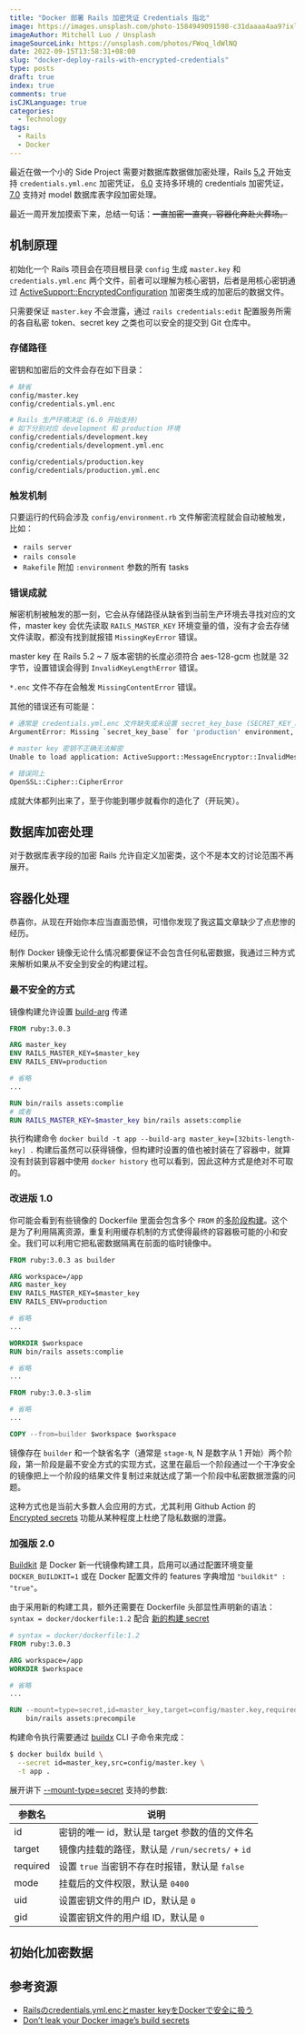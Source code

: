 ```yaml
---
title: "Docker 部署 Rails 加密凭证 Credentials 指北"
image: https://images.unsplash.com/photo-1584949091598-c31daaaa4aa9?ixlib=rb-1.2.1&ixid=MnwxMjA3fDB8MHxwaG90by1wYWdlfHx8fGVufDB8fHx8&auto=format&fit=crop&w=2370&q=80
imageAuthor: Mitchell Luo / Unsplash
imageSourceLink: https://unsplash.com/photos/FWoq_ldWlNQ
date: 2022-09-15T13:58:31+08:00
slug: "docker-deploy-rails-with-encrypted-credentials"
type: posts
draft: true
index: true
comments: true
isCJKLanguage: true
categories:
  - Technology
tags:
  - Rails
  - Docker
---
```


最近在做一个小的 Side Project 需要对数据库数据做加密处理，Rails [5.2](https://qiita.com/NaokiIshimura/items/2a179f2ab910992c4d39) 开始支持 `credentials.yml.enc` 加密凭证，
[6.0](https://blog.saeloun.com/2019/10/10/rails-6-adds-support-for-multi-environment-credentials.html) 支持多环境的 credentials 加密凭证，
[7.0](https://blog.saeloun.com/2021/06/09/rails-7-add-encryption-to-active-record.html) 支持对 model 数据库表字段加密处理。

最近一周开发加摸索下来，总结一句话：~~一直加密一直爽，容器化奔赴火葬场。~~

## 机制原理

初始化一个 Rails 项目会在项目根目录 `config` 生成 `master.key` 和 `credentials.yml.enc` 两个文件，前者可以理解为核心密钥，后者是用核心密钥通过
[ActiveSupport::EncryptedConfiguration](https://github.com/rails/rails/blob/7-0-stable/activesupport/lib/active_support/encrypted_configuration.rb) 加密类生成的加密后的数据文件。

只需要保证 `master.key` 不会泄露，通过 `rails credentials:edit` 配置服务所需的各自私密 token、secret key 之类也可以安全的提交到 Git 仓库中。

### 存储路径

密钥和加密后的文件会存在如下目录：

```bash
# 缺省
config/master.key
config/credentials.yml.enc

# Rails 生产环境决定 (6.0 开始支持)
# 如下分别对应 development 和 production 环境
config/credentials/development.key
config/credentials/development.yml.enc

config/credentials/production.key
config/credentials/production.yml.enc
```

### 触发机制

只要运行的代码会涉及 `config/environment.rb` 文件解密流程就会自动被触发，比如：

- `rails server`
- `rails console`
- `Rakefile` 附加 `:environment` 参数的所有 tasks

### 错误成就

解密机制被触发的那一刻，它会从存储路径从缺省到当前生产环境去寻找对应的文件，master key 会优先读取 `RAILS_MASTER_KEY` 环境变量的值，没有才会去存储文件读取，都没有找到就报错 `MissingKeyError` 错误。

master key 在 Rails 5.2 ~ 7 版本密钥的长度必须符合 aes-128-gcm 也就是 32 字节，设置错误会得到 `InvalidKeyLengthError` 错误。

`*.enc` 文件不存在会触发 `MissingContentError` 错误。

其他的错误还有可能是：

```bash
# 通常是 credentials.yml.enc 文件缺失或未设置 secret_key_base (SECRET_KEY_BASE) 的值
ArgumentError: Missing `secret_key_base` for 'production' environment, set this string with `bin/rails credentials:edit`

# master key 密钥不正确无法解密
Unable to load application: ActiveSupport::MessageEncryptor::InvalidMessage: ActiveSupport::MessageEncryptor::InvalidMessage

# 错误同上
OpenSSL::Cipher::CipherError
```

成就大体都列出来了，至于你能到哪步就看你的造化了（开玩笑）。

## 数据库加密处理

对于数据库表字段的加密 Rails 允许自定义加密类，这个不是本文的讨论范围不再展开。

## 容器化处理

恭喜你，从现在开始你本应当直面恐惧，可惜你发现了我这篇文章缺少了点悲惨的经历。

制作 Docker 镜像无论什么情况都要保证不会包含任何私密数据，我通过三种方式来解析如果从不安全到安全的构建过程。

### 最不安全的方式

镜像构建允许设置 [build-arg](https://docs.docker.com/engine/reference/commandline/build/#set-build-time-variables---build-arg) 传递

```dockerfile
FROM ruby:3.0.3

ARG master_key
ENV RAILS_MASTER_KEY=$master_key
ENV RAILS_ENV=production

# 省略
...

RUN bin/rails assets:complie
# 或者
RUN RAILS_MASTER_KEY=$master_key bin/rails assets:complie
```

执行构建命令 `docker build -t app --build-arg master_key=[32bits-length-key] .` 构建后虽然可以获得镜像，但构建时设置的值也被封装在了容器中，就算没有封装到容器中使用 `docker history` 也可以看到，因此这种方式是绝对不可取的。

### 改进版 1.0

你可能会看到有些镜像的 Dockerfile 里面会包含多个 `FROM` 的[多阶段构建](https://docs.docker.com/develop/develop-images/multistage-build/)。这个是为了利用隔离资源，重复利用缓存机制的方式使得最终的容器极可能的小和安全。我们可以利用它把私密数据隔离在前面的临时镜像中。

```dockerfile
FROM ruby:3.0.3 as builder

ARG workspace=/app
ARG master_key
ENV RAILS_MASTER_KEY=$master_key
ENV RAILS_ENV=production

# 省略
...

WORKDIR $workspace
RUN bin/rails assets:complie

# 省略
...

FROM ruby:3.0.3-slim

# 省略
...

COPY --from=builder $workspace $workspace
```

镜像存在 `builder` 和一个缺省名字（通常是 `stage-N`, N 是数字从 1 开始）两个阶段，第一阶段是最不安全方式的实现方式，这里在最后一个阶段通过一个干净安全的镜像把上一个阶段的结果文件复制过来就达成了第一个阶段中私密数据泄露的问题。

这种方式也是当前大多数人会应用的方式，尤其利用 Github Action 的 [Encrypted secrets](https://docs.github.com/en/actions/security-guides/encrypted-secrets) 功能从某种程度上杜绝了隐私数据的泄露。

### 加强版 2.0

[Buildkit](https://docs.docker.com/develop/develop-images/build_enhancements/) 是 Docker 新一代镜像构建工具，启用可以通过配置环境变量 `DOCKER_BUILDKIT=1` 或在 Docker 配置文件的 features 字典增加 `"buildkit" : "true"`。

由于采用新的构建工具，额外还需要在 Dockerfile 头部显性声明新的语法：`syntax = docker/dockerfile:1.2` 配合
[新的构建 secret ](https://docs.docker.com/develop/develop-images/build_enhancements/#new-docker-build-secret-information)

```dockerfile
# syntax = docker/dockerfile:1.2
FROM ruby:3.0.3

ARG workspace=/app
WORKDIR $workspace

# 省略
...

RUN --mount=type=secret,id=master_key,target=config/master.key,required=true \
    bin/rails assets:precompile
```

构建命令执行需要通过 [buildx](https://docs.docker.com/build/buildx/install/) CLI 子命令来完成：

```bash
$ docker buildx build \
  --secret id=master_key,src=config/master.key \
  -t app .
```

展开讲下 [--mount-type=secret](https://github.com/moby/buildkit/blob/master/frontend/dockerfile/docs/reference.md#run---mounttypesecret) 支持的参数:

| 参数名               | 说明                                            |
|---------------------|------------------------------------------------|
| id                  | 密钥的唯一 id，默认是 target 参数的值的文件名        |
| target              | 镜像内挂载的路径，默认是 `/run/secrets/` + `id`    |
| required            | 设置 `true` 当密钥不存在时报错，默认是 `false`      |
| mode                | 挂载后的文件权限，默认是 `0400`                    |
| uid                 | 设置密钥文件的用户 ID，默认是 `0`                  |
| gid                 | 设置密钥文件的用户组 ID，默认是 `0`                |

## 初始化加密数据


## 参考资源

- [Railsのcredentials.yml.encとmaster keyをDockerで安全に扱う](https://techblog.lclco.com/entry/2021/07/27/110000)
- [Don’t leak your Docker image’s build secrets](https://pythonspeed.com/articles/docker-build-secrets/)
